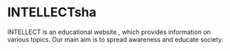 # INTELLECTsha
INTELLECT  is an educational website , which provides information on various topics. Our main aim is to spread awareness and educate society.
